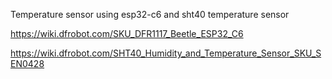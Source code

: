 

Temperature sensor using esp32-c6 and sht40 temperature sensor

https://wiki.dfrobot.com/SKU_DFR1117_Beetle_ESP32_C6

https://wiki.dfrobot.com/SHT40_Humidity_and_Temperature_Sensor_SKU_SEN0428
